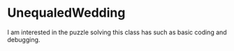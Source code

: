 # UnequaledWedding
I am interested in the puzzle solving this class has such as basic coding and debugging. 
